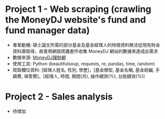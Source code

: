 # Project 1 - Web scraping (crawling the MoneyDJ website's fund and fund manager data)
- 專案動機: 碩士論文所需的部分基金及基金經理人的特徵資料無法從現有財金資料庫取得，故善用網路爬蟲套件收集 MoneyDJ 網站的數據來達成此需求
- 數據來源: [MoneyDJ理財網](https://www.moneydj.com/funddj/yb/YP301000.djhtm)
- 使用工具: Python (beautifulsoup, requests, re, pandas, time, random)
- 爬取欄位資料: [經理人姓名, 性別, 學歷]，[基金類型, 基金名稱, 基金統編, 手續費, 保管費]，[經理人, 時間, 期間(月), 操作績效(%), 台股績效(%)]



# Project 2 - Sales analysis
- 待增加
   

